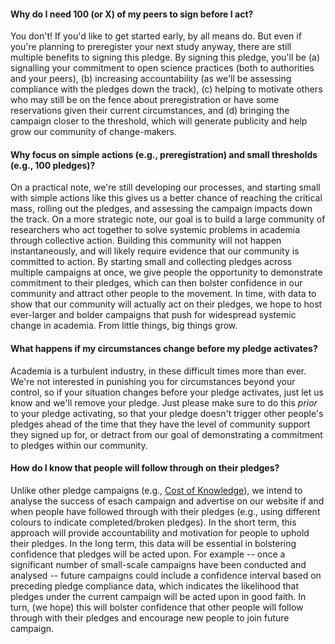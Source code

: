 #### Why do I need 100 (or X) of my peers to sign before I act? 
You don't! If you'd like to get started early, by all means do. But even if you're planning to preregister your next study anyway, there are still multiple benefits to signing this pledge. By signing this pledge, you'll be (a) signalling your commitment to open science practices (both to authorities and your peers), (b) increasing accountability (as we'll be assessing compliance with the pledges down the track), (c) helping to motivate others who may still be on the fence about preregistration or have some reservations given their current circumstances, and (d) bringing the campaign closer to the threshold, which will generate publicity and help grow our community of change-makers.

#### Why focus on simple actions (e.g., preregistration) and small thresholds (e.g., 100 pledges)? 
On a practical note, we're still developing our processes, and starting small with simple actions like this gives us a better chance of reaching the critical mass, rolling out the pledges, and assessing the campaign impacts down the track. On a more strategic note, our goal is to build a large community of researchers who act together to solve systemic problems in academia through collective action. Building this community will not happen instantaneously, and will likely require evidence that our community is committed to action. By starting small and collecting pledges across multiple campaigns at once, we give people the opportunity to demonstrate commitment to their pledges, which can then bolster confidence in our community and attract other people to the movement. In time, with data to show that our community will actually act on their pledges, we hope to host ever-larger and bolder campaigns that push for widespread systemic change in academia. From little things, big things grow. 

#### What happens if my circumstances change before my pledge activates? 
Academia is a turbulent industry, in these difficult times more than ever. We're not interested in punishing you for circumstances beyond your control, so if your situation changes before your pledge activates, just let us know and we'll remove your pledge. Just please make sure to do this *prior* to your pledge activating, so that your pledge doesn't trigger other people's pledges ahead of the time that they have the level of community support they signed up for, or detract from our goal of demonstrating a commitment to pledges within our community.

#### How do I know that people will follow through on their pledges?
Unlike other pledge campaigns (e.g., [Cost of Knowledge](http://thecostofknowledge.com/)), we intend to analyse the success of esach campaign and advertise on our website if and when people have followed through with their pledges (e.g., using different colours to indicate completed/broken pledges). In the short term, this approach will provide accountability and motivation for people to uphold their pledges. In the long term, this data will be essential in bolstering confidence that pledges will be acted upon. For example -- once a significant number of small-scale campaigns have been conducted and analysed -- future campaigns could include a confidence interval based on preceding pledge compliance data, which indicates the likelihood that pledges under the current campaign will be acted upon in good faith. In turn, (we hope) this will bolster confidence that other people will follow through with their pledges and encourage new people to join future campaign.
